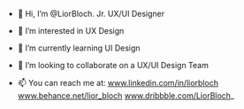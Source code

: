 - 👋 Hi, I’m @LiorBloch. Jr. UX/UI Designer
- 👀 I’m interested in UX Design
- 🌱 I’m currently learning UI Design
- 💞️ I’m looking to collaborate on a UX/UI Design Team

- 📫 You can reach me at:
www.linkedin.com/in/liorbloch
www.behance.net/lior_bloch
www.dribbble.com/LiorBloch_
